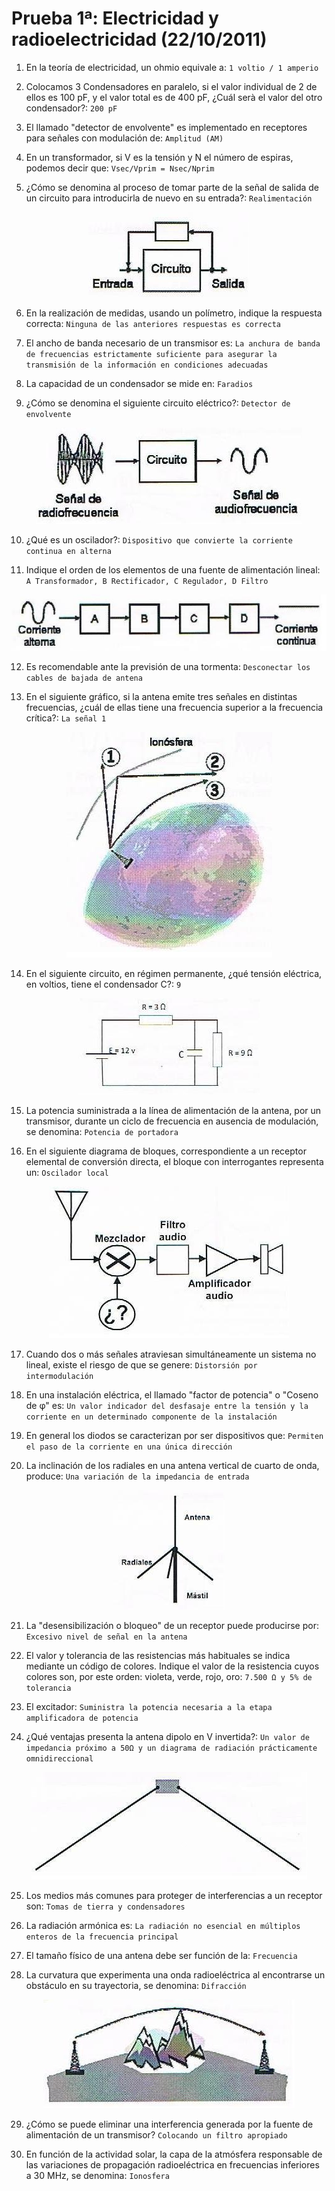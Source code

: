 # Prueba 1ª: Electricidad y radioelectricidad (22/10/2011)

1. En la teoría de electricidad, un ohmio equivale a: `1 voltio / 1 amperio`

2. Colocamos 3 Condensadores en paralelo, si el valor individual de 2 de ellos es 100 pF, y el valor total es de 400 pF, ¿Cuál serà el valor del otro condensador?: `200 pF`

3. El llamado "detector de envolvente" es implementado en receptores para señales con modulación de: `Amplitud (AM)`

4. En un transformador, si V es la tensión y N el número de espiras, podemos decir que: `Vsec/Vprim = Nsec/Nprim`

5. ¿Cómo se denomina al proceso de tomar parte de la señal de salida de un circuito para introducirla de nuevo en su entrada?: `Realimentación`

<p align="center"><img src="img/ag-5.jpg"></p>

6. En la realización de medidas, usando un polímetro, indique la respuesta correcta: `Ninguna de las anteriores respuestas es correcta`

7. El ancho de banda necesario de un transmisor es: `La anchura de banda de frecuencias estrictamente suficiente para asegurar la transmisión de la información en condiciones adecuadas`

8. La capacidad de un condensador se mide en: `Faradios`

9. ¿Cómo se denomina el siguiente circuito eléctrico?: `Detector de envolvente`

<p align="center"><img src="img/ag-9.jpg"></p>

10. ¿Qué es un oscilador?: `Dispositivo que convierte la corriente continua en alterna`

11. Indique el orden de los elementos de una fuente de alimentación lineal: `A Transformador, B Rectificador, C Regulador, D Filtro`

<p align="center"><img src="img/ag-11.jpg"></p>

12. Es recomendable ante la previsión de una tormenta: `Desconectar los cables de bajada de antena`

13. En el siguiente gráfico, si la antena emite tres señales en distintas frecuencias, ¿cuál de ellas tiene una frecuencia superior a la frecuencia crítica?: `La señal 1`

<p align="center"><img src="img/ag-13.jpg"></p>

14. En el siguiente circuito, en régimen permanente, ¿qué tensión eléctrica, en voltios, tiene el condensador C?: `9`

<p align="center"><img src="img/ag-14.jpg"></p>

15. La potencia suministrada a la línea de alimentación de la antena, por un transmisor, durante un ciclo de frecuencia en ausencia de modulación, se denomina: `Potencia de portadora`

16. En el siguiente diagrama de bloques, correspondiente a un receptor elemental de conversión directa, el bloque con interrogantes representa un: `Oscilador local`

<p align="center"><img src="img/ag-16.jpg"></p>

17. Cuando dos o más señales atraviesan simultáneamente un sistema no lineal, existe el riesgo de que se genere: `Distorsión por intermodulación`

18. En una instalación eléctrica, el llamado "factor de potencia" o "Coseno de φ" es: `Un valor indicador del desfasaje entre la tensión y la corriente en un determinado componente de la instalación`

19. En general los diodos se caracterizan por ser dispositivos que: `Permiten el paso de la corriente en una única dirección`

20. La inclinación de los radiales en una antena vertical de cuarto de onda, produce: `Una variación de la impedancia de entrada`

<p align="center"><img src="img/ag-20.jpg"></p>

21. La "desensibilización o bloqueo" de un receptor puede producirse por: `Excesivo nivel de señal en la antena`

22. El valor y tolerancia de las resistencias más habituales se indica mediante un código de colores. Indique el valor de la resistencia cuyos colores son, por este orden: violeta, verde, rojo, oro: `7.500 Ω y 5% de tolerancia`

23. El excitador: `Suministra la potencia necesaria a la etapa amplificadora de potencia`

24. ¿Qué ventajas presenta la antena dipolo en V invertida?: `Un valor de impedancia próximo a 50Ω y un diagrama de radiación prácticamente omnidireccional`

<p align="center"><img src="img/ag-24.jpg"></p>

25. Los medios más comunes para proteger de interferencias a un receptor son: `Tomas de tierra y condensadores`

26. La radiación armónica es: `La radiación no esencial en múltiplos enteros de la frecuencia principal`

27. El tamaño físico de una antena debe ser función de la: `Frecuencia`

28. La curvatura que experimenta una onda radioeléctrica al encontrarse un obstáculo en su trayectoria, se denomina: `Difracción`

<p align="center"><img src="img/ag-28.jpg"></p>

29. ¿Cómo se puede eliminar una interferencia generada por la fuente de alimentación de un transmisor? `Colocando un filtro apropiado`

30. En función de la actividad solar, la capa de la atmósfera responsable de las variaciones de propagación radioeléctrica en frecuencias inferiores a 30 MHz, se denomina: `Ionosfera`
